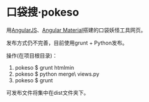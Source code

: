 # 口袋搜·pokeso


用[AngularJS](https://github.com/angular/angular)、[Angular Material](https://github.com/angular/material)搭建的口袋妖怪工具网页。

发布方式仍不完善，目前使用grunt + Python发布。

操作(在项目根目录)：

1. pokeso $  grunt htmlmin
2. pokeso $  python merge\ views.py
3. pokeso $  grunt

可发布文件将集中在dist文件夹下。
